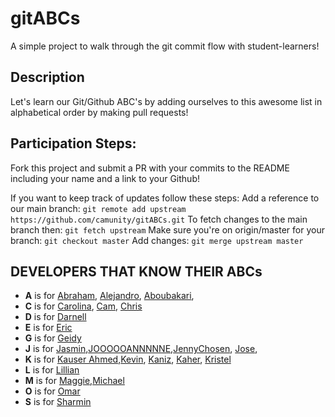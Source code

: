 # gitABCs
A simple project to walk through the git commit flow with student-learners!

## Description
Let's learn our Git/Github ABC's by adding ourselves to this awesome list in alphabetical order by making pull requests!

## Participation Steps: 
Fork this project and submit a PR with your commits to the README including your name and a link to your Github! 

If you want to keep track of updates follow these steps:
Add a reference to our main branch: `git remote add upstream https://github.com/camunity/gitABCs.git`
To fetch changes to the main branch then: `git fetch upstream` 
Make sure you're on origin/master for your branch: `git checkout master`
Add changes: `git merge upstream master` 

## DEVELOPERS THAT KNOW THEIR ABCs
* **A** is for [Abraham](https://github.com/AbrahamLara), [Alejandro](https://github.com/alejo4373), [Aboubakari](https://github.com/AboubakariSoumanouP),
* **C** is for [Carolina](https://github.com/crestrepo12), [Cam](https://github.com/camunity), [Chris](https://github.com/CodingWithCDJE)
* **D** is for [Darnell](https://github.com/Darnell10) 
* **E** is for [Eric](https://github.com/husheric)
* **G** is for [Geidy](https://github.com/Geidy)
* **J** is for [Jasmin](https://github.com/jasmincher),[JOOOOOANNNNNE](https://media.giphy.com/media/n9dkax2Z0eCTC/giphy.gif),[JennyChosen](https://github.com/tastystar), [Jose](https://github.com/Josefbautista94),
* **K** is for [Kauser Ahmed](https://github.com/kauserahmed),[Kevin](https://github.com/kevina101), [Kaniz](https://github.com/knzknz), [Kaher](https://github.com/Cookeemon), [Kristel](https://github.com/kristel-spike)
* **L** is for [Lillian](https://github.com/tygerrtygerr)
* **M** is for [Maggie](https://github.com/margarethchan),[Michael](https://github.com/miker179)
* **O** is for [Omar](https://github.com/Omar-Jimenez3)
* **S** is for [Sharmin](https://github.com/hukushpakush)




